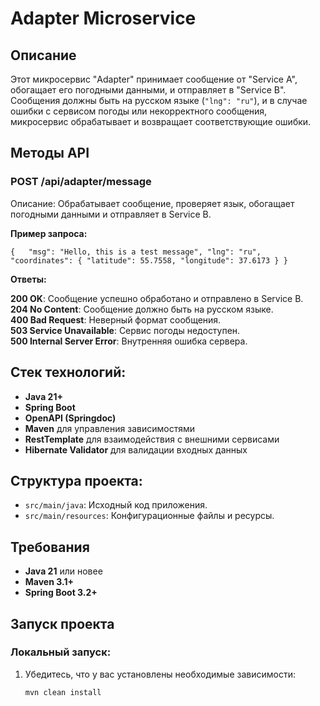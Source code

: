 # Adapter Microservice

## Описание
Этот микросервис "Adapter" принимает сообщение от "Service A", обогащает его погодными данными, и отправляет в "Service B".
Сообщения должны быть на русском языке (`"lng": "ru"`), и в случае ошибки с сервисом погоды или некорректного сообщения,
микросервис обрабатывает и возвращает соответствующие ошибки.

## Методы API
### POST /api/adapter/message
Описание: Обрабатывает сообщение, проверяет язык, обогащает погодными данными и отправляет в Service B.

**Пример запроса:**

`{  
   "msg": "Hello, this is a test message",
   "lng": "ru",
   "coordinates": {
   "latitude": 55.7558,
   "longitude": 37.6173
   }
}`  

**Ответы:**

**200 OK**: Сообщение успешно обработано и отправлено в Service B.  
**204 No Content**: Сообщение должно быть на русском языке.  
**400 Bad Request**: Неверный формат сообщения.  
**503 Service Unavailable**: Сервис погоды недоступен.  
**500 Internal Server Error**: Внутренняя ошибка сервера.  

## Стек технологий:
- **Java 21+**
- **Spring Boot**
- **OpenAPI (Springdoc)**
- **Maven** для управления зависимостями
- **RestTemplate** для взаимодействия с внешними сервисами
- **Hibernate Validator** для валидации входных данных

## Структура проекта:

- `src/main/java`: Исходный код приложения.
- `src/main/resources`: Конфигурационные файлы и ресурсы.

## Требования
- **Java 21** или новее
- **Maven 3.1+**
- **Spring Boot 3.2+**

## Запуск проекта

### Локальный запуск:

1. Убедитесь, что у вас установлены необходимые зависимости:
   ```bash
   mvn clean install

